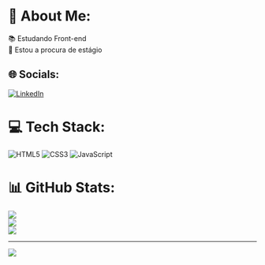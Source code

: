 # 💫 About Me:
📚 Estudando Front-end<br>🔭 Estou a procura de estágio


## 🌐 Socials:
[![LinkedIn](https://img.shields.io/badge/LinkedIn-%230077B5.svg?logo=linkedin&logoColor=white)](https://linkedin.com/in/https://www.linkedin.com/public-profile/settings?lipi=urn%3Ali%3Apage%3Ad_flagship3_profile_self_edit_contact-info%3BO2F6CprrS66tfp5MKdb4Lg%3D%3D) 

# 💻 Tech Stack:
![HTML5](https://img.shields.io/badge/html5-%23E34F26.svg?style=for-the-badge&logo=html5&logoColor=white) ![CSS3](https://img.shields.io/badge/css3-%231572B6.svg?style=for-the-badge&logo=css3&logoColor=white) ![JavaScript](https://img.shields.io/badge/javascript-%23323330.svg?style=for-the-badge&logo=javascript&logoColor=%23F7DF1E)
# 📊 GitHub Stats:
![](https://github-readme-stats.vercel.app/api?username=DevGustavoOliveira&theme=vue-dark&hide_border=false&include_all_commits=false&count_private=false)<br/>
![](https://github-readme-streak-stats.herokuapp.com/?user=DevGustavoOliveira&theme=vue-dark&hide_border=false)<br/>
![](https://github-readme-stats.vercel.app/api/top-langs/?username=DevGustavoOliveira&theme=vue-dark&hide_border=false&include_all_commits=false&count_private=false&layout=compact)

---
[![](https://visitcount.itsvg.in/api?id=DevGustavoOliveira&icon=0&color=0)](https://visitcount.itsvg.in)

<!-- Proudly created with GPRM ( https://gprm.itsvg.in ) -->